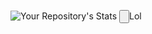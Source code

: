 ![Your Repository's Stats](https://github-readme-stats.vercel.app/api/top-langs/?username=feymez&theme=dark)
<input type=button>Lol</input>
